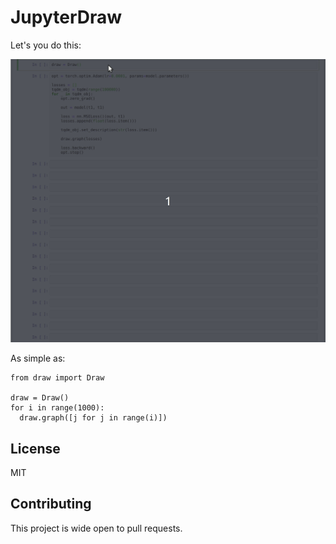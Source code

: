 # JupyterDraw

Let's you do this:

![](jupyterdraw.gif)

As simple as:

```
from draw import Draw

draw = Draw()
for i in range(1000):
  draw.graph([j for j in range(i)])
```

## License

MIT

## Contributing

This project is wide open to pull requests.
